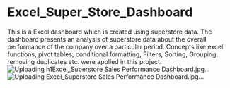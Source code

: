 # Excel_Super_Store_Dashboard
This is a Excel dashboard which is created using superstore data. The dashboard presents an analysis of superstore data about the overall performance of the company over a particular period.  Concepts like excel functions, pivot tables, conditional formatting, Filters, Sorting, Grouping, removing duplicates etc. were applied in this project.
![Uploading h1Excel_Superstore Sales Performance Dashboard.jpg…]()
![Uploading Excel_Superstore Sales Performance Dashboard.jpg…]()
